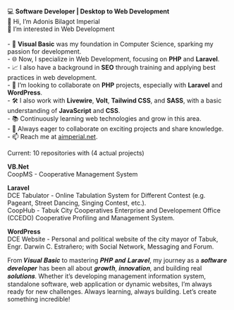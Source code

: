 💻 <strong>Software Developer | Desktop to Web Development</strong>
<br>👋 Hi, I’m Adonis Bilagot Imperial
<br>💞️ I’m interested in Web Development<br>
<br>- 🌱 <strong>Visual Basic</strong> was my foundation in Computer Science, sparking my passion for development.
<br>- 🌐 Now, I specialize in Web Development, focusing on <strong>PHP</strong> and <strong>Laravel</strong>.
<br>- 📈 I also have a background in <strong>SEO</strong> through training and applying best practices in web development.
<br>- 👀 I’m looking to collaborate on <strong>PHP</strong> projects, especially with <strong>Laravel</strong> and <strong>WordPress</strong>.
<br>- 🛠️ I also work with <strong>Livewire</strong>, <strong>Volt</strong>, <strong>Tailwind CSS</strong>, and <strong>SASS</strong>, with a basic understanding of <strong>JavaScript</strong> and <strong>CSS</strong>.
<br>- 📚 Continuously learning web technologies and grow in this area.
<br>- 🚀 Always eager to collaborate on exciting projects and share knowledge.
<br>- 📫 Reach me at <a href="https://www.facebook.com/aimperial.net">aimperial.net</a>.

Current: 10 repositories with (4 actual projects)

<strong>VB.Net</strong>
<br>CoopMS - Cooperative Management System

<strong>Laravel</strong>
<br>DCE Tabulator - Online Tabulation System for Different Contest (e.g. Pageant, Street Dancing, Singing Contest, etc.).
<br>CoopHub - Tabuk City Cooperatives Enterprise and Developement Office (CCEDO) Cooperative Profiling and Management System.

<strong>WordPress</strong>
<br>DCE Website - Personal and political website of the city mayor of Tabuk, Engr. Darwin C. Estrañero; with Social Network, Messaging and Forum.

From 𝑽𝒊𝒔𝒖𝒂𝒍 𝑩𝒂𝒔𝒊𝒄 to mastering 𝑷𝑯𝑷 𝒂𝒏𝒅 𝑳𝒂𝒓𝒂𝒗𝒆𝒍, my journey as a 𝒔𝒐𝒇𝒕𝒘𝒂𝒓𝒆 𝒅𝒆𝒗𝒆𝒍𝒐𝒑𝒆𝒓 has been all about 𝒈𝒓𝒐𝒘𝒕𝒉, 𝒊𝒏𝒏𝒐𝒗𝒂𝒕𝒊𝒐𝒏, and building real 𝒔𝒐𝒍𝒖𝒕𝒊𝒐𝒏𝒔. Whether it’s developing management information system, standalone software, web application or dynamic websites, I’m always ready for new challenges.
Always learning, always building. Let’s create something incredible!

<!---
Adonis1120/Adonis1120 is a ✨ special ✨ repository because its `README.md` (this file) appears on your GitHub profile.
You can click the Preview link to take a look at your changes.
--->
